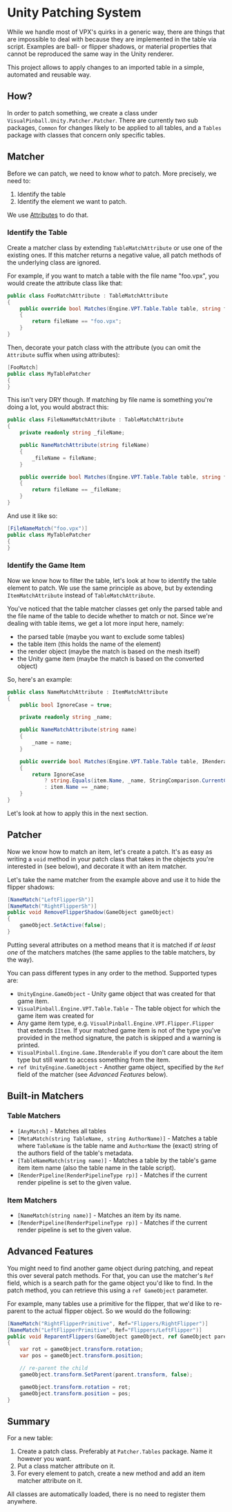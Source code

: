 # Unity Patching System

While we handle most of VPX's quirks in a generic way, there are things that 
are impossible to deal with because they are implemented in the table via 
script. Examples are ball- or flipper shadows, or material properties that 
cannot be reproduced the same way in the Unity renderer.

This project allows to apply changes to an imported table in a simple, 
automated and reusable way.

## How?

In order to patch something, we create a class under `VisualPinball.Unity.Patcher.Patcher`.
There are currently two sub packages, `Common` for changes likely to be applied
to all tables, and a `Tables` package with classes that concern only specific
tables.

## Matcher

Before we can patch, we need to know *what* to patch. More precisely, we need
to:

1. Identify the table
2. Identify the element we want to patch.

We use [Attributes](https://docs.microsoft.com/en-us/dotnet/csharp/programming-guide/concepts/attributes/)
to do that.

### Identify the Table

Create a matcher class by extending `TableMatchAttribute` or use one of the 
existing ones. If this matcher returns a negative value, all patch methods of
the underlying class are ignored.

For example, if you want to match a table with the file name "foo.vpx", you 
would create the attribute class like that:

```cs
public class FooMatchAttribute : TableMatchAttribute
{
	public override bool Matches(Engine.VPT.Table.Table table, string fileName)
	{
		return fileName == "foo.vpx";
	}
}
```

Then, decorate your patch class with the attribute (you can omit the `Attribute` suffix when using attributes):

```cs
[FooMatch]
public class MyTablePatcher
{
}
```

This isn't very DRY though. If matching by file name is something you're doing
a lot, you would abstract this:

```cs
public class FileNameMatchAttribute : TableMatchAttribute
{
	private readonly string _fileName;

	public NameMatchAttribute(string fileName)
	{
		_fileName = fileName;
	}

	public override bool Matches(Engine.VPT.Table.Table table, string fileName)
	{
		return fileName == _fileName;
	}
}
```

And use it like so:

```cs
[FileNameMatch("foo.vpx")]
public class MyTablePatcher
{
}
```

### Identify the Game Item

Now we know how to filter the table, let's look at how to identify the
table element to patch. We use the same principle as above, but by extending
`ItemMatchAttribute` instead of `TableMatchAttribute`.

You've noticed that the table matcher classes get only the parsed table and the
file name of the table to decide whether to match or not. Since we're dealing
with table items, we get a lot more input here, namely:

- the parsed table (maybe you want to exclude some tables)
- the table item (this holds the name of the element)
- the render object (maybe the match is based on the mesh itself)
- the Unity game item (maybe the match is based on the converted object)

So, here's an example:

```cs
public class NameMatchAttribute : ItemMatchAttribute
{
	public bool IgnoreCase = true;

	private readonly string _name;

	public NameMatchAttribute(string name)
	{
		_name = name;
	}

	public override bool Matches(Engine.VPT.Table.Table table, IRenderable item, RenderObject ro, GameObject obj)
	{
		return IgnoreCase
			? string.Equals(item.Name, _name, StringComparison.CurrentCultureIgnoreCase)
			: item.Name == _name;
	}
}
```

Let's look at how to apply this in the next section.

## Patcher

Now we know how to match an item, let's create a patch. It's as easy as
writing a `void` method in your patch class that takes in the objects you're
interested in (see below), and decorate it with an item matcher.

Let's take the name matcher from the example above and use it to hide the
flipper shadows:

```cs
[NameMatch("LeftFlipperSh")]
[NameMatch("RightFlipperSh")]
public void RemoveFlipperShadow(GameObject gameObject)
{
	gameObject.SetActive(false);
}
```

Putting several attributes on a method means that it is matched if *at least 
one* of the matchers matches (the same applies to the table matchers, by the 
way).

You can pass different types in any order to the method. Supported types are:

- `UnityEngine.GameObject` - Unity game object that was created for that game item.
- `VisualPinball.Engine.VPT.Table.Table` - The table object for which the game 
  item was created for
- Any game item type, e.g. `VisualPinball.Engine.VPT.Flipper.Flipper` that 
  extends `IItem`. If your matched game item is not of the type you've provided
  in the method signature, the patch is skipped and a warning is printed.
- `VisualPinball.Engine.Game.IRenderable` if you don't care about the item type
  but still want to access something from the item.
- `ref UnityEngine.GameObject` - Another game object, specified by the `Ref` 
  field of the matcher (see *Advanced Features* below).  
  
## Built-in Matchers

### Table Matchers

- `[AnyMatch]` - Matches all tables
- `[MetaMatch(string TableName, string AuthorName)]` - Matches a table  where 
  `TableName` is the table name and `AuthorName` the (exact) string of the
  authors field of the table's metadata.
 - `[TableNameMatch(string name)]` - Matches a table by the table's game item
  item name (also the table name in the table script).
- `[RenderPipeline(RenderPipelineType rp)]` - Matches if the current render
  pipeline is set to the given value.  

### Item Matchers

- `[NameMatch(string name)]` - Matches an item by its name.
- `[RenderPipeline(RenderPipelineType rp)]` - Matches if the current render
  pipeline is set to the given value. 
  
## Advanced Features

You might need to find another game object during patching, and repeat this 
over several patch methods. For that, you can use the matcher's `Ref` field,
which is a search path for the game object you'd like to find. In the patch
method, you can retrieve this using a `ref GameObject` parameter.

For example, many tables use a primitive for the flipper, that we'd like to 
re-parent to the actual flipper object. So we would do the following:

```cs
[NameMatch("RightFlipperPrimitive", Ref="Flippers/RightFlipper")]
[NameMatch("LeftFlipperPrimitive", Ref="Flippers/LeftFlipper")]
public void ReparentFlippers(GameObject gameObject, ref GameObject parent)
{
	var rot = gameObject.transform.rotation;
	var pos = gameObject.transform.position;

	// re-parent the child
	gameObject.transform.SetParent(parent.transform, false);

	gameObject.transform.rotation = rot;
	gameObject.transform.position = pos;
}  
```

## Summary

For a new table:

1. Create a patch class. Preferably at `Patcher.Tables` package. Name it 
   however you want.
2. Put a class matcher attribute on it.
3. For every element to patch, create a new method and add an item matcher 
   attribute on it.

All classes are automatically loaded, there is no need to register them 
anywhere.
